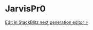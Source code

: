 # JarvisPr0

[Edit in StackBlitz next generation editor ⚡️](https://stackblitz.com/~/github.com/RaMphoWneZ/JarvisPr0)